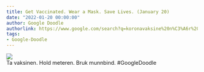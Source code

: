 ```yaml
---
title: Get Vaccinated. Wear a Mask. Save Lives. (January 20)
date: "2022-01-20 00:00:00"
author: Google Doodle
authorlink: https://www.google.com/search?q=koronavaksine%20n%C3%A6r%20meg
tags:
- Google-Doodle
---
```

<img src="https://www.google.com/logos/doodles/2022/get-vaccinated-wear-a-mask-save-lives-january-19-copy-6753651837109685-law.gif" referrerpolicy="no-referrer"><br>Ta vaksinen. Hold meteren. Bruk munnbind.  #GoogleDoodle